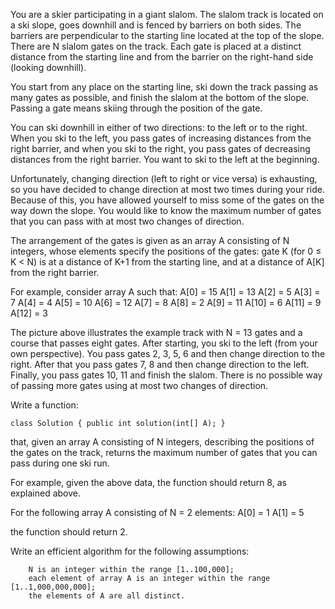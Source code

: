 

You are a skier participating in a giant slalom. The slalom track is located on a ski slope, goes downhill and is fenced by barriers on both sides. The barriers are perpendicular to the starting line located at the top of the slope. There are N slalom gates on the track. Each gate is placed at a distinct distance from the starting line and from the barrier on the right-hand side (looking downhill).

You start from any place on the starting line, ski down the track passing as many gates as possible, and finish the slalom at the bottom of the slope. Passing a gate means skiing through the position of the gate.

You can ski downhill in either of two directions: to the left or to the right. When you ski to the left, you pass gates of increasing distances from the right barrier, and when you ski to the right, you pass gates of decreasing distances from the right barrier. You want to ski to the left at the beginning.

Unfortunately, changing direction (left to right or vice versa) is exhausting, so you have decided to change direction at most two times during your ride. Because of this, you have allowed yourself to miss some of the gates on the way down the slope. You would like to know the maximum number of gates that you can pass with at most two changes of direction.

The arrangement of the gates is given as an array A consisting of N integers, whose elements specify the positions of the gates: gate K (for 0 ≤ K < N) is at a distance of K+1 from the starting line, and at a distance of A[K] from the right barrier.

For example, consider array A such that:
  A[0] = 15
  A[1] = 13
  A[2] = 5
  A[3] = 7
  A[4] = 4
  A[5] = 10
  A[6] = 12
  A[7] = 8
  A[8] = 2
  A[9] = 11
  A[10] = 6
  A[11] = 9
  A[12] = 3

The picture above illustrates the example track with N = 13 gates and a course that passes eight gates. After starting, you ski to the left (from your own perspective). You pass gates 2, 3, 5, 6 and then change direction to the right. After that you pass gates 7, 8 and then change direction to the left. Finally, you pass gates 10, 11 and finish the slalom. There is no possible way of passing more gates using at most two changes of direction.

Write a function:

    class Solution { public int solution(int[] A); }

that, given an array A consisting of N integers, describing the positions of the gates on the track, returns the maximum number of gates that you can pass during one ski run.

For example, given the above data, the function should return 8, as explained above.

For the following array A consisting of N = 2 elements:
  A[0] = 1
  A[1] = 5

the function should return 2.

Write an efficient algorithm for the following assumptions:

        N is an integer within the range [1..100,000];
        each element of array A is an integer within the range [1..1,000,000,000];
        the elements of A are all distinct.

